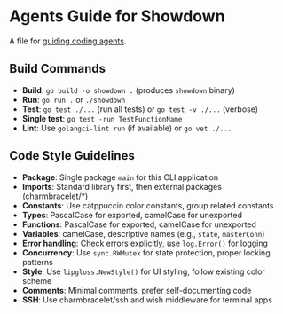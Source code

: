 # Agents Guide for Showdown

A file for [guiding coding agents](https://agents.md/).

## Build Commands

- **Build**: `go build -o showdown .` (produces `showdown` binary)
- **Run**: `go run .` or `./showdown` 
- **Test**: `go test ./...` (run all tests) or `go test -v ./...` (verbose)
- **Single test**: `go test -run TestFunctionName`
- **Lint**: Use `golangci-lint run` (if available) or `go vet ./...`

## Code Style Guidelines

- **Package**: Single package `main` for this CLI application
- **Imports**: Standard library first, then external packages (charmbracelet/*)
- **Constants**: Use catppuccin color constants, group related constants
- **Types**: PascalCase for exported, camelCase for unexported
- **Functions**: PascalCase for exported, camelCase for unexported  
- **Variables**: camelCase, descriptive names (e.g., `state`, `masterConn`)
- **Error handling**: Check errors explicitly, use `log.Error()` for logging
- **Concurrency**: Use `sync.RWMutex` for state protection, proper locking patterns
- **Style**: Use `lipgloss.NewStyle()` for UI styling, follow existing color scheme
- **Comments**: Minimal comments, prefer self-documenting code
- **SSH**: Use charmbracelet/ssh and wish middleware for terminal apps
